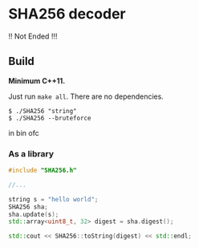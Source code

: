 # SHA256 decoder

!! Not Ended !!!

## Build

**Minimum C++11.**

Just run `make all`. There are no dependencies.

```
$ ./SHA256 "string"
$ ./SHA256 --bruteforce
```
in bin ofc

### As a library

```cpp
#include "SHA256.h"

//...

string s = "hello world";
SHA256 sha;
sha.update(s);
std::array<uint8_t, 32> digest = sha.digest();

std::cout << SHA256::toString(digest) << std::endl;
```
